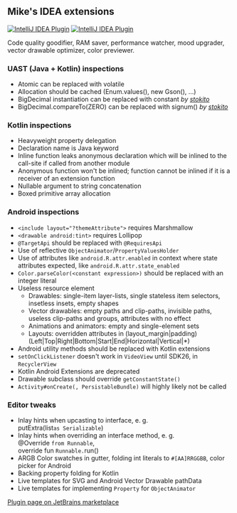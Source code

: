 
## Mike's IDEA extensions

[![IntelliJ IDEA Plugin](https://img.shields.io/jetbrains/plugin/v/12690-mike-s-idea-extensions?label=plugin&logo=intellij-idea)](https://plugins.jetbrains.com/plugin/12690-mike-s-idea-extensions/)
[![IntelliJ IDEA Plugin](https://img.shields.io/jetbrains/plugin/d/12690-mike-s-idea-extensions?logo=intellij-idea)](https://plugins.jetbrains.com/plugin/12690-mike-s-idea-extensions/)

<!-- start plugin.xml -->

Code quality goodifier, RAM saver, performance watcher, mood upgrader, vector drawable optimizer, color previewer.

  <h3>UAST (Java + Kotlin) inspections</h3>
  <ul>
    <li>Atomic can be replaced with volatile</li>
    <li>Allocation should be cached (Enum.values(), new Gson(), ...)</li>
    <li>BigDecimal instantiation can be replaced with constant <em>by <a href="https://github.com/stokito/">stokito</a></em></li>
    <li>BigDecimal.compareTo(ZERO) can be replaced with signum() <em>by <a href="https://github.com/stokito/">stokito</a></em></li>
  </ul>

  <h3>Kotlin inspections</h3>
  <ul>
    <li>Heavyweight property delegation</li>
    <li>Declaration name is Java keyword</li>
    <li>Inline function leaks anonymous declaration which will be inlined to the call-site if called from another module</li>
    <li>Anonymous function won't be inlined;
      function cannot be inlined if it is a receiver of an extension function</li>
    <li>Nullable argument to string concatenation</li>
    <li>Boxed primitive array allocation</li>
  </ul>

  <h3>Android inspections</h3>
  <ul>
    <li><code>&lt;include layout="?themeAttribute"&gt;</code> requires Marshmallow</li>
    <li><code>&lt;drawable android:tint&gt;</code> requires Lollipop</li>
    <li><code>@TargetApi</code> should be replaced with <code>@RequiresApi</code></li>
    <li>Use of reflective <code>ObjectAnimator</code>/<code>PropertyValuesHolder</code></li>
    <li>Use of attributes like <code>android.R.attr.enabled</code> in context where state attributes expected, like <code>android.R.attr.state_enabled</code></li>
    <li><code>Color.parseColor(&lt;constant expression&gt;)</code> should be replaced with an integer literal</li>
    <li>Useless resource element
      <ul>
        <li>Drawables: single-item layer-lists, single stateless item selectors, insetless insets, empty shapes</li>
        <li>Vector drawables: empty paths and clip-paths, invisible paths, useless clip-paths and groups, attributes with no effect</li>
        <li>Animations and animators: empty and single-element sets</li>
        <li>Layouts: overridden attributes in (layout_margin|padding)(Left|Top|Right|Bottom|Start|End|Horizontal|Vertical|*)</li>
      </ul>
    </li>
    <li>Android utility methods should be replaced with Kotlin extensions</li>
    <li><code>setOnClickListener</code> doesn't work in <code>VideoView</code> until SDK26, in <code>RecyclerView</code></li>
    <li>Kotlin Android Extensions are deprecated</li>
    <li>Drawable subclass should override <code>getConstantState()</code></li>
    <li><code>Activity#onCreate(, PersistableBundle)</code> will highly likely not be called</li>
  </ul>

  <h3>Editor tweaks</h3>
  <ul>
    <li>Inlay hints when upcasting to interface, e. g.<br/>putExtra(list<code>as Serializable</code>)</li>
    <li>Inlay hints when overriding an interface method, e. g.<br/>@Override <code>from Runnable</code>,<br/>override fun <code>Runnable.</code>run()</li>
    <li>ARGB Color swatches in gutter, folding int literals to <code>#[AA]RRGGBB</code>, color picker for Android</li>
    <li>Backing property folding for Kotlin</li>
    <li>Live templates for SVG and Android Vector Drawable pathData</li>
    <li>Live templates for implementing <code>Property</code> for <code>ObjectAnimator</code></li>
  </ul>

<!-- end plugin.xml -->

  [Plugin page on JetBrains marketplace](https://plugins.jetbrains.com/plugin/12690-mike-s-idea-extensions)
